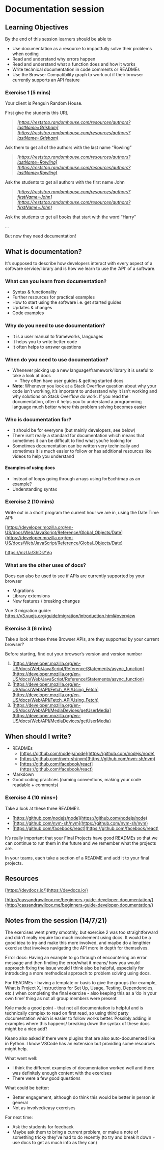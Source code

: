 # Documentation session

## Learning Objectives

By the end of this session learners should be able to

- Use documentation as a resource to impactfully solve their problems when coding
- Read and understand why errors happen
- Read and understand what a function does and how it works
- Write technical documentation in code comments or READMEs
- Use the Browser Compatibility graph to work out if their browser currently supports an API feature

### Exercise 1 (5 mins)

Your client is Penguin Random House.

First give the students this URL

> _[https://reststop.randomhouse.com/resources/authors?lastName=Grisham](https://reststop.randomhouse.com/resources/authors?lastName=Grisham)_

Ask them to get all of the authors with the last name “Rowling”

> _[https://reststop.randomhouse.com/resources/authors?lastName=Rowling](https://reststop.randomhouse.com/resources/authors?lastName=Rowling)_

Ask the students to get all authors with the first name John

> _[https://reststop.randomhouse.com/resources/authors?firstName=John](https://reststop.randomhouse.com/resources/authors?firstName=John)_

Ask the students to get all books that start with the word “Harry”

…

But now they need documentation!

## What is documentation?

It’s supposed to describe how developers interact with every aspect of a software service/library and is how we learn to use the ‘API’ of a software.

### What can you learn from documentation?

- Syntax & functionality
- Further resources for practical examples
- How to start using the software i.e. get started guides
- Updates & changes
- Code examples

### Why do you need to use documentation?

- It is a user manual to frameworks, languages
- It helps you to write better code
- It often helps to answer questions

### When do you need to use documentation?

- Whenever picking up a new language/framework/library it is useful to take a look at docs
  - They often have user guides & getting started docs
- **Note**: Whenever you look at a Stack Overflow question about why your code isn’t working, it’s important to understand why it isn’t working and why solutions on Stack Overflow do work. If you read the documentation, often it helps you to understand a programming language much better where this problem solving becomes easier

### Who is documentation for?

- It should be for everyone (but mainly developers, see below)
- There isn’t really a standard for documentation which means that sometimes it can be difficult to find what you’re looking for
- Sometimes documentation can be written very technically and sometimes it is much easier to follow or has additional resources like videos to help you understand

#### Examples of using docs

- Instead of loops going through arrays using forEach/map as an example?
- Understanding syntax

### Exercise 2 (10 mins)

Write out in a short program the current hour we are in, using the Date Time API:

[https://developer.mozilla.org/en-US/docs/Web/JavaScript/Reference/Global_Objects/Date](https://developer.mozilla.org/en-US/docs/Web/JavaScript/Reference/Global_Objects/Date)

https://mzl.la/3hDsYVp

### What are the other uses of docs?

Docs can also be used to see if APIs are currently supported by your browser

- Migrations
- Library extensions
- New features / breaking changes

Vue 3 migration guide: https://v3.vuejs.org/guide/migration/introduction.html#overview

### Exercise 3 (6 mins)

Take a look at these three Browser APIs, are they supported by your current browser?

Before starting, find out your browser’s version and version number

1. [https://developer.mozilla.org/en-US/docs/Web/JavaScript/Reference/Statements/async_function](https://developer.mozilla.org/en-US/docs/Web/JavaScript/Reference/Statements/async_function)
2. [https://developer.mozilla.org/en-US/docs/Web/API/Fetch_API/Using_Fetch](https://developer.mozilla.org/en-US/docs/Web/API/Fetch_API/Using_Fetch)
3. [https://developer.mozilla.org/en-US/docs/Web/API/MediaDevices/getUserMedia](https://developer.mozilla.org/en-US/docs/Web/API/MediaDevices/getUserMedia)

## When should I write?

- READMEs
  - [https://github.com/nodejs/node](https://github.com/nodejs/node)
  - [https://github.com/nvm-sh/nvm](https://github.com/nvm-sh/nvm)
  - [https://github.com/facebook/react](https://github.com/facebook/react)
- Markdown
- Good coding practices (naming conventions, making your code readable + comments)

### Exercise 4 (10 mins+)

Take a look at these three README’s

- [https://github.com/nodejs/node](https://github.com/nodejs/node)
- [https://github.com/nvm-sh/nvm](https://github.com/nvm-sh/nvm)
- [https://github.com/facebook/react](https://github.com/facebook/react)

It’s really important that your Final Projects have good READMEs so that we can continue to run them in the future and we remember what the projects are.

In your teams, each take a section of a README and add it to your final projects.

## Resources

[https://devdocs.io/](https://devdocs.io/)

[http://cassandrawilcox.me/beginners-guide-developer-documentation/](http://cassandrawilcox.me/beginners-guide-developer-documentation/)

## Notes from the session (14/7/21)

The exercises went pretty smoothly, but exercise 2 was too straightforward and didn’t really require too much involvement using docs. It would be a good idea to try and make this more involved, and maybe do a lengthier exercise that involves navigating the API more in depth for themselves.

Error docs: Having an example to go through of encountering an error message and then finding the error/what it means/ how you would approach fixing the issue would I think also be helpful, especially for introducing a more methodical approach to problem solving using docs.

For READMEs - having a template or basis to give the groups (for example, What is Project X, Instructions for Set Up, Usage, Testing, Dependencies, etc.) when completing the final exercise - also keeping this as a ‘do in your own time’ thing as not all group members were present

Kyle made a good point - that not all documentation is helpful and is technically complex to read on first read, so using third party documentation which is easier to follow works better. Possibly adding in examples where this happens/ breaking down the syntax of these docs might be a nice add?

Keano also asked if there were plugins that are also auto-documented like in Python. I know VSCode has an extension but providing some resources might help.

What went well:

- I think the different examples of documentation worked well and there was definitely enough content with the exercises
- There were a few good questions

What could be better:

- Better engagement, although do think this would be better in person in general
- Not as involved/easy exercises

For next time:

- Ask the students for feedback
- Maybe ask them to bring a current problem, or make a note of something tricky they’ve had to do recently (to try and break it down + use docs to get as much info as they can)
